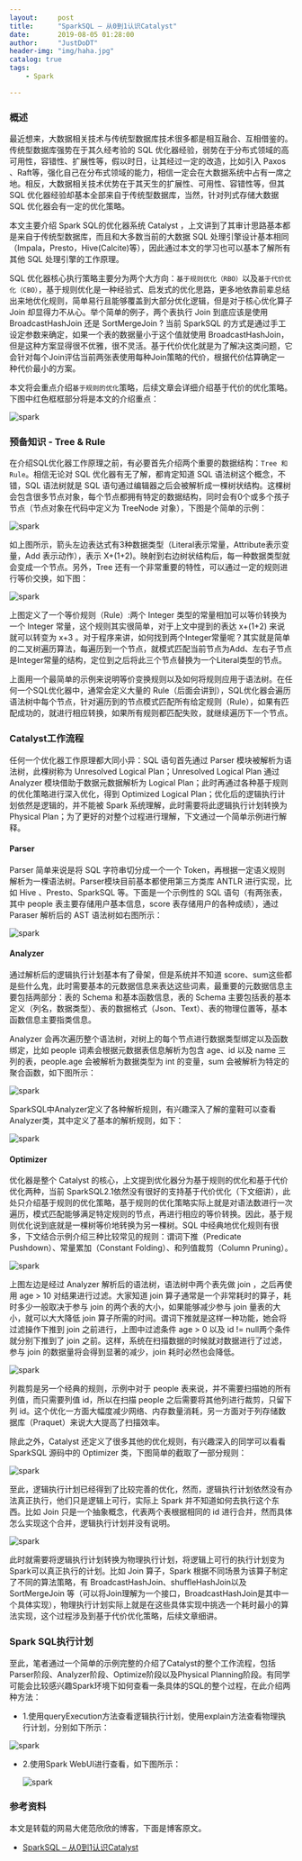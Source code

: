 ```yaml
---
layout:     post
title:      "SparkSQL – 从0到1认识Catalyst"
date:       2019-08-05 01:28:00
author:     "JustDoDT"
header-img: "img/haha.jpg"
catalog: true
tags:
    - Spark

---
```




### 概述

最近想来，大数据相关技术与传统型数据库技术很多都是相互融合、互相借鉴的。传统型数据库强势在于其久经考验的 SQL 优化器经验，弱势在于分布式领域的高可用性，容错性、扩展性等，假以时日，让其经过一定的改造，比如引入 Paxos 、Raft等，强化自己在分布式领域的能力，相信一定会在大数据系统中占有一席之地。相反，大数据相关技术优势在于其天生的扩展性、可用性、容错性等，但其 SQL 优化器经验却基本全部来自于传统型数据库，当然，针对列式存储大数据 SQL 优化器会有一定的优化策略。

本文主要介绍 Spark SQL的优化器系统 Catalyst ，上文讲到了其审计思路基本都是来自于传统型数据库，而且和大多数当前的大数据 SQL 处理引擎设计基本相同（Impala，Presto，Hive(Calcite)等），因此通过本文的学习也可以基本了解所有其他 SQL 处理引擎的工作原理。

SQL 优化器核心执行策略主要分为两个大方向：`基于规则优化（RBO）`以及`基于代价优化（CBO）`，基于规则优化是一种经验式、启发式的优化思路，更多地依靠前辈总结出来地优化规则，简单易行且能够覆盖到大部分优化逻辑，但是对于核心优化算子 Join 却显得力不从心。举个简单的例子，两个表执行 Join 到底应该是使用 BroadcastHashJoin 还是 SortMergeJoin ? 当前 SparkSQL 的方式是通过手工设定参数来确定，如果一个表的数据量小于这个值就使用 BroadcastHashJoin，但是这种方案显得很不优雅，很不灵活。基于代价优化就是为了解决这类问题，它会针对每个Join评估当前两张表使用每种Join策略的代价，根据代价估算确定一种代价最小的方案。

本文将会重点介绍`基于规则的优化`策略，后续文章会详细介绍基于代价的优化策略。下图中红色框框部分将是本文的介绍重点：

![spark](/img/Spark/SparkSQL/sparksql_catalyst1.png)





### 预备知识 - Tree & Rule

在介绍SQL优化器工作原理之前，有必要首先介绍两个重要的数据结构：`Tree 和 Rule`。相信无论对 SQL 优化器有无了解，都肯定知道 SQL 语法树这个概念，不错，SQL 语法树就是 SQL 语句通过编辑器之后会被解析成一棵树状结构。这棵树会包含很多节点对象，每个节点都拥有特定的数据结构，同时会有0个或多个孩子节点（节点对象在代码中定义为 TreeNode 对象），下图是个简单的示例：

![spark](/img/Spark/SparkSQL/sparksql_catalyst2.png)



如上图所示，箭头左边表达式有3种数据类型（Literal表示常量，Attribute表示变量，Add 表示动作），表示 X+(1+2)。映射到右边树状结构后，每一种数据类型就会变成一个节点。另外，Tree 还有一个非常重要的特性，可以通过一定的规则进行等价交换，如下图：

![spark](/img/Spark/SparkSQL/sparksql_catalyst3.png)







上图定义了一个等价规则（Rule）:两个 Integer 类型的常量相加可以等价转换为一个 Integer 常量，这个规则其实很简单，对于上文中提到的表达 x+(1+2) 来说就可以转变为 x+3 。对于程序来讲，如何找到两个Integer常量呢？其实就是简单的二叉树遍历算法，每遍历到一个节点，就模式匹配当前节点为Add、左右子节点是Integer常量的结构，定位到之后将此三个节点替换为一个Literal类型的节点。

上面用一个最简单的示例来说明等价变换规则以及如何将规则应用于语法树。在任何一个SQL优化器中，通常会定义大量的 Rule（后面会讲到），SQL优化器会遍历语法树中每个节点，针对遍历到的节点模式匹配所有给定规则（Rule），如果有匹配成功的，就进行相应转换，如果所有规则都匹配失败，就继续遍历下一个节点。



### Catalyst工作流程

任何一个优化器工作原理都大同小异：SQL 语句首先通过 Parser 模块被解析为语法树，此棵树称为 Unresolved Logical Plan；Unresolved Logical Plan 通过 Analyzer 模块借助于数据元数据解析为 Logical Plan；此时再通过各种基于规则的优化策略进行深入优化，得到 Optimized Logical Plan；优化后的逻辑执行计划依然是逻辑的，并不能被 Spark 系统理解，此时需要将此逻辑执行计划转换为 Physical Plan；为了更好的对整个过程进行理解，下文通过一个简单示例进行解释。

#### Parser

Parser 简单来说是将 SQL 字符串切分成一个一个 Token，再根据一定语义规则解析为一棵语法树。Parser模块目前基本都使用第三方类库 ANTLR 进行实现，比如 Hive 、Presto、SparkSQL 等。下面是一个示例性的 SQL 语句（有两张表，其中 people 表主要存储用户基本信息，score 表存储用户的各种成绩），通过 Paraser 解析后的 AST 语法树如右图所示：

![spark](/img/Spark/SparkSQL/sparksql_catalyst4.png)



#### Analyzer

通过解析后的逻辑执行计划基本有了骨架，但是系统并不知道 score、sum这些都是些什么鬼，此时需要基本的元数据信息来表达这些词素，最重要的元数据信息主要包括两部分：表的 Schema 和基本函数信息，表的 Schema  主要包括表的基本定义（列名，数据类型）、表的数据格式（Json、Text）、表的物理位置等，基本函数信息主要指类信息。

Analyzer 会再次遍历整个语法树，对树上的每个节点进行数据类型绑定以及函数绑定，比如 people 词素会根据元数据表信息解析为包含 age、id 以及 name 三列的表，people.age 会被解析为数据类型为 int 的变量，sum 会被解析为特定的聚合函数，如下图所示：

![spark](/img/Spark/SparkSQL/sparksql_catalyst5.png)





SparkSQL中Analyzer定义了各种解析规则，有兴趣深入了解的童鞋可以查看Analyzer类，其中定义了基本的解析规则，如下：

![spark](/img/Spark/SparkSQL/sparksql_catalyst6.png)





#### Optimizer

优化器是整个 Catalyst 的核心，上文提到优化器分为基于规则的优化和基于代价优化两种，当前 SparkSQL2.1依然没有很好的支持基于代价优化（下文细讲），此处只介绍基于规则的优化策略，基于规则的优化策略实际上就是对语法数进行一次遍历，模式匹配能够满足特定规则的节点，再进行相应的等价转换。因此，基于规则优化说到底就是一棵树等价地转换为另一棵树。SQL 中经典地优化规则有很多，下文结合示例介绍三种比较常见的规则：谓词下推（Predicate Pushdown）、常量累加（Constant Folding）、和列值裁剪（Column Pruning）。

![spark](/img/Spark/SparkSQL/sparksql_catalyst7.png)







上图左边是经过 Analyzer 解析后的语法树，语法树中两个表先做 join ，之后再使用 age > 10 对结果进行过滤。大家知道 join 算子通常是一个非常耗时的算子，耗时多少一般取决于参与 join 的两个表的大小，如果能够减少参与 join 量表的大小，就可以大大降低 join 算子所需的时间。谓词下推就是这样一种功能，她会将过滤操作下推到 join 之前进行，上图中过滤条件 age > 0 以及 id != null两个条件就分别下推到了 join 之前。这样，系统在扫描数据的时候就对数据进行了过滤，参与 join 的数据量将会得到显著的减少，join 耗时必然也会降低。

![spark](/img/Spark/SparkSQL/sparksql_catalyst8.png)





列裁剪是另一个经典的规则，示例中对于 people 表来说，并不需要扫描她的所有列值，而只需要列值 id，所以在扫描 people 之后需要将其他列进行裁剪，只留下列 id。这个优化一方面大幅度减少网络、内存数量消耗，另一方面对于列存储数据库（Praquet）来说大大提高了扫描效率。

除此之外，Catalyst 还定义了很多其他的优化规则，有兴趣深入的同学可以看看SparkSQL 源码中的 Optimizer 类，下图简单的截取了一部分规则：

![spark](/img/Spark/SparkSQL/sparksql_catalyst9.png)





至此，逻辑执行计划已经得到了比较完善的优化，然而，逻辑执行计划依然没有办法真正执行，他们只是逻辑上可行，实际上 Spark 并不知道如何去执行这个东西。比如 Join 只是一个抽象概念，代表两个表根据相同的 id 进行合并，然而具体怎么实现这个合并，逻辑执行计划并没有说明。

![spark](/img/Spark/SparkSQL/sparksql_catalyst10.png)







此时就需要将逻辑执行计划转换为物理执行计划，将逻辑上可行的执行计划变为 Spark可以真正执行的计划。比如 Join 算子，Spark 根据不同场景为该算子制定了不同的算法策略，有 BroadcastHashJoin、shuffleHashJoin以及 SortMergeJoin 等（可以将Join理解为一个接口，BroadcastHashJoin是其中一个具体实现），物理执行计划实际上就是在这些具体实现中挑选一个耗时最小的算法实现，这个过程涉及到基于代价优化策略，后续文章细讲。



### Spark SQL执行计划

至此，笔者通过一个简单的示例完整的介绍了Catalyst的整个工作流程，包括Parser阶段、Analyzer阶段、Optimize阶段以及Physical Planning阶段。有同学可能会比较感兴趣Spark环境下如何查看一条具体的SQL的整个过程，在此介绍两种方法：

- 1.使用queryExecution方法查看逻辑执行计划，使用explain方法查看物理执行计划，分别如下所示：

![spark](/img/Spark/SparkSQL/sparksql_catalyst11.png)



- 2.使用Spark WebUI进行查看，如下图所示：

  ![spark](/img/Spark/SparkSQL/sparksql_catalyst12.png)

  

  





### 参考资料

本文是转载的网易大佬范欣欣的博客，下面是博客原文。

- [SparkSQL – 从0到1认识Catalyst](<http://hbasefly.com/2017/03/01/sparksql-catalyst/?qonqnc=u4v6j>)

